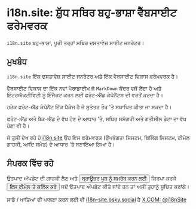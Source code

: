 # i18n.site: ਸ਼ੁੱਧ ਸਥਿਰ ਬਹੁ-ਭਾਸ਼ਾ ਵੈੱਬਸਾਈਟ ਫਰੇਮਵਰਕ

`i18n.site` ਬਹੁ-ਭਾਸ਼ਾ, ਪੂਰੀ ਤਰ੍ਹਾਂ ਸਥਿਰ ਦਸਤਾਵੇਜ਼ ਸਾਈਟ ਜਨਰੇਟਰ।

## ਮੁਖਬੰਧ

`i18n.site` ਇੱਕ ਦਸਤਾਵੇਜ਼ ਸਾਈਟ ਜਨਰੇਟਰ ਅਤੇ ਇੱਕ ਵੈਬਸਾਈਟ ਵਿਕਾਸ ਫਰੇਮਵਰਕ ਹੈ।

ਵੈੱਬਸਾਈਟ ਵਿਕਾਸ ਦਾ ਇੱਕ ਨਵਾਂ ਪੈਰਾਡਾਈਮ ਜੋ `MarkDown` ਕੇਂਦਰ ਵਜੋਂ ਲੈਂਦਾ ਹੈ ਅਤੇ ਇੰਟਰਐਕਟੀਵਿਟੀ ਨੂੰ ਇੰਜੈਕਟ ਕਰਨ ਲਈ ਫਰੰਟ-ਐਂਡ ਕੰਪੋਨੈਂਟਸ ਦੀ ਵਰਤੋਂ ਕਰਦਾ ਹੈ।

ਹਰੇਕ ਫਰੰਟ-ਐਂਡ ਕੰਪੋਨੈਂਟ ਇੱਕ ਪੈਕੇਜ ਹੈ ਜੋ ਸੁਤੰਤਰ ਤੌਰ 'ਤੇ ਸਥਾਪਿਤ ਕੀਤਾ ਜਾ ਸਕਦਾ ਹੈ।

ਫਰੰਟ-ਐਂਡ ਅਤੇ ਬੈਕ-ਐਂਡ ਦੇ ਵੱਖ ਹੋਣ ਦੇ ਆਧਾਰ 'ਤੇ, ਸਥਿਰ ਸਮੱਗਰੀ ਅਤੇ ਗਤੀਸ਼ੀਲ ਡੇਟਾ ਦਾ ਵੱਖ ਹੋਣਾ ਵੀ ਹੈ।

ਜੋ ਤੁਸੀਂ ਦੇਖ ਰਹੇ ਹੋ [i18n.site](/) ਉਹ ਇਸ ਫਰੇਮਵਰਕ (ਉਪਭੋਗਤਾ ਸਿਸਟਮ, ਬਿਲਿੰਗ ਸਿਸਟਮ, ਈਮੇਲ ਗਾਹਕੀ, ਆਦਿ ਸਮੇਤ) ਦੇ ਆਧਾਰ 'ਤੇ ਬਣਾਇਆ ਗਿਆ ਹੈ।

## ਸੰਪਰਕ ਵਿੱਚ ਰਹੋ

ਉਤਪਾਦ ਅੱਪਡੇਟ ਦੀ ਗਾਹਕੀ ਲੈਣ ਅਤੇ <button onclick="webpush()">ਬ੍ਰਾਊਜ਼ਰ ਪੁਸ਼ ਨੂੰ ਸਮਰੱਥ ਕਰਨ ਲਈ</button> ਕਿਰਪਾ ਕਰਕੇ <button onclick="mailsub()">ਇਸ ਈਮੇਲ 'ਤੇ ਕਲਿੱਕ ਕਰੋ</button> ਜਦੋਂ ਉਤਪਾਦ ਅੱਪਡੇਟ ਕੀਤੇ ਜਾਂਦੇ ਹਨ ਤਾਂ ਅਸੀਂ ਤੁਹਾਨੂੰ ਸੂਚਿਤ ਕਰਾਂਗੇ।

ਸਾਡੇ / ਖਾਤਿਆਂ ਦੀ ਪਾਲਣਾ ਕਰਨ ਲਈ ਵੀ [i18n-site.bsky.social](https://bsky.app/profile/i18n-site.bsky.social) ਹੈ [X.COM: @i18nSite](https://x.com/i18nSite)